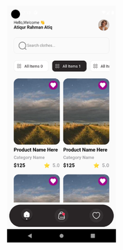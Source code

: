 <div align="center">
    <img width="50%" height = "50%" src="./UI-DESIGN.png" alt="cover" />
</div>